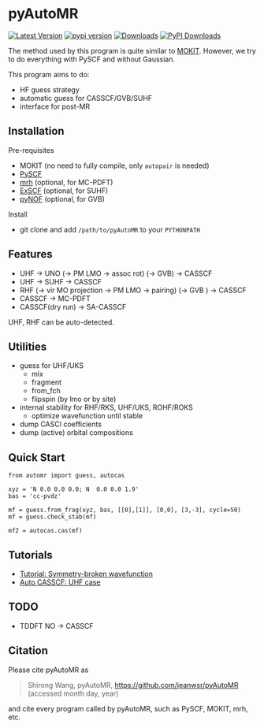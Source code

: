 # pyAutoMR

[![Latest Version](https://img.shields.io/github/v/release/hebrewsnabla/pyAutoMR)](https://github.com/hebrewsnabla/pyAutoMR/releases/latest)
[![pypi version](https://img.shields.io/pypi/v/pyAutoMR.svg)](https://pypi.python.org/pypi/pyAutoMR)
[![Downloads](https://pepy.tech/badge/pyAutoMR/month)](https://pepy.tech/project/pyAutoMR)
[![PyPI Downloads](https://img.shields.io/pypi/dm/pyAutoMR.svg?label=PyPI%20downloads)](https://pypi.org/project/pyAutoMR/)

The method used by this program is quite similar to [MOKIT](https://gitlab.com/jxzou/mokit). However, we try to do everything with PySCF and without Gaussian.

This program aims to do:
* HF guess strategy
* automatic guess for CASSCF/GVB/SUHF 
* interface for post-MR

## Installation
Pre-requisites
* MOKIT (no need to fully compile, only `autopair` is needed)
* [PySCF](https://github.com/pyscf/pyscf)
* [mrh](https://github.com/MatthewRHermes/mrh) (optional, for MC-PDFT)
* [ExSCF](https://github.com/hebrewsnabla/ExSCF) (optional, for SUHF)
* [pyNOF](https://github.com/hebrewsnabla/pyNOF) (optional, for GVB)


Install
* git clone and add `/path/to/pyAutoMR` to your `PYTHONPATH`

## Features
* UHF -> UNO (-> PM LMO -> assoc rot) (-> GVB) -> CASSCF
* UHF -> SUHF -> CASSCF
* RHF (-> vir MO projection -> PM LMO -> pairing) (-> GVB ) -> CASSCF
* CASSCF -> MC-PDFT
* CASSCF(dry run) -> SA-CASSCF

UHF, RHF can be auto-detected.

## Utilities
* guess for UHF/UKS
  + mix
  + fragment
  + from_fch
  + flipspin (by lmo or by site)
* internal stability for RHF/RKS, UHF/UKS, ROHF/ROKS
  + optimize wavefunction until stable
* dump CASCI coefficients
* dump (active) orbital compositions

## Quick Start
```
from automr import guess, autocas

xyz = 'N 0.0 0.0 0.0; N  0.0 0.0 1.9' 
bas = 'cc-pvdz'

mf = guess.from_frag(xyz, bas, [[0],[1]], [0,0], [3,-3], cycle=50)
mf = guess.check_stab(mf)

mf2 = autocas.cas(mf)
```

## Tutorials
* [Tutorial: Symmetry-broken wavefunction](https://blog.shi-rong.wang/pyautomr_1.html)
* [Auto CASSCF: UHF case](https://blog.shi-rong.wang/mr_practice/mr_tutor.html#uhf-case)

## TODO
* TDDFT NO -> CASSCF

## Citation
Please cite pyAutoMR as
> Shirong Wang, pyAutoMR, https://github.com/jeanwsr/pyAutoMR (accessed month day, year)

and cite every program called by pyAutoMR, such as PySCF, MOKIT, mrh, etc.

<!--
If you perform calculations involving GVB, please also cite the following two papers
> DOI: 10.1021/acs.jctc.8b00854; DOI: 10.1021/acs.jpca.0c05216.
-->


[gh-downloads]: https://img.shields.io/github/downloads/hebrewsnabla/pyAutoMR/total?color=pink&label=GitHub%20Downloads
[kofi-badge]: https://img.shields.io/badge/Ko--fi-Buy%20me%20a%20coffee!-%2346b798.svg
[kofi]: https://ko-fi.com/srwang
